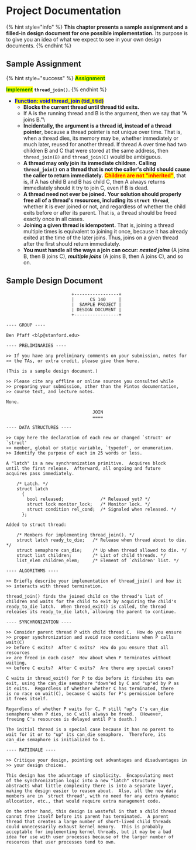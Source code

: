 # Project Documentation

{% hint style="info" %}
**This chapter presents a sample assignment and a filled-in design document for one possible implementation.** Its purpose is to give you an idea of what we expect to see in your own design documents.
{% endhint %}

## Sample Assignment

{% hint style="success" %}
<mark style="color:green;">**Assignment**</mark>

<mark style="color:green;">**Implement**</mark> **`thread_join()`.**
{% endhint %}

* <mark style="color:blue;">**Function: void thread\_join (tid\_t tid)**</mark>
  * **Blocks the current thread until thread tid exits.**
  * If A is the running thread and B is the argument, then we say that "A joins B."\\
  * **Incidentally, the argument is a thread id, instead of a thread pointer**, because a thread pointer is not unique over time. That is, when a thread dies, its memory may be, whether immediately or much later, reused for another thread. If thread A over time had two children B and C that were stored at the same address, then `thread_join(B)` and `thread_join(C)` would be ambiguous.
  * **A thread may only join its immediate children.** **Calling `thread_join()` on a thread that is not the caller's child should cause the caller to return immediately.** <mark style="color:red;">**Children are not "inherited"**</mark>, that is, if A has child B and B has child C, then A always returns immediately should it try to join C, even if B is dead.
  * **A thread need not ever be joined.** **Your solution should properly free all of a thread's resources, including its `struct thread`**, whether it is ever joined or not, and regardless of whether the child exits before or after its parent. That is, a thread should be freed exactly once in all cases.
  * **Joining a given thread is idempotent.** That is, joining a thread multiple times is equivalent to joining it once, because it has already exited at the time of the later joins. Thus, joins on a given thread after the first should return immediately.
  * **You must handle all the ways a join can occur:** _**nested joins**_ (A joins B, then B joins C), _**multiple joins**_ (A joins B, then A joins C), and so on.

## Sample Design Document

```
                         +-----------------+
                         |      CS 140     |
                         |  SAMPLE PROJECT |
                         | DESIGN DOCUMENT |
                         +-----------------+

---- GROUP ----

Ben Pfaff <blp@stanford.edu>

---- PRELIMINARIES ----

>> If you have any preliminary comments on your submission, notes for
>> the TAs, or extra credit, please give them here.

(This is a sample design document.)

>> Please cite any offline or online sources you consulted while
>> preparing your submission, other than the Pintos documentation,
>> course text, and lecture notes.

None.

                                 JOIN
                                 ====

---- DATA STRUCTURES ----

>> Copy here the declaration of each new or changed `struct' or `struct'
>> member, global or static variable, `typedef', or enumeration.
>> Identify the purpose of each in 25 words or less.

A "latch" is a new synchronization primitive.  Acquires block
until the first release.  Afterward, all ongoing and future
acquires pass immediately.

    /* Latch. */
    struct latch 
      {
        bool released;              /* Released yet? */
        struct lock monitor_lock;   /* Monitor lock. */
        struct condition rel_cond;  /* Signaled when released. */
      };

Added to struct thread:

    /* Members for implementing thread_join(). */
    struct latch ready_to_die;   /* Release when thread about to die. */
    struct semaphore can_die;    /* Up when thread allowed to die. */
    struct list children;        /* List of child threads. */
    list_elem children_elem;     /* Element of `children' list. */

---- ALGORITHMS ----

>> Briefly describe your implementation of thread_join() and how it
>> interacts with thread termination.

thread_join() finds the joined child on the thread's list of
children and waits for the child to exit by acquiring the child's
ready_to_die latch.  When thread_exit() is called, the thread
releases its ready_to_die latch, allowing the parent to continue.

---- SYNCHRONIZATION ----

>> Consider parent thread P with child thread C.  How do you ensure
>> proper synchronization and avoid race conditions when P calls wait(C)
>> before C exits?  After C exits?  How do you ensure that all resources
>> are freed in each case?  How about when P terminates without waiting,
>> before C exits?  After C exits?  Are there any special cases?

C waits in thread_exit() for P to die before it finishes its own
exit, using the can_die semaphore "down"ed by C and "up"ed by P as
it exits.  Regardless of whether whether C has terminated, there
is no race on wait(C), because C waits for P's permission before
it frees itself.

Regardless of whether P waits for C, P still "up"s C's can_die
semaphore when P dies, so C will always be freed.  (However,
freeing C's resources is delayed until P's death.)

The initial thread is a special case because it has no parent to
wait for it or to "up" its can_die semaphore.  Therefore, its
can_die semaphore is initialized to 1.

---- RATIONALE ----

>> Critique your design, pointing out advantages and disadvantages in
>> your design choices.

This design has the advantage of simplicity.  Encapsulating most
of the synchronization logic into a new "latch" structure
abstracts what little complexity there is into a separate layer,
making the design easier to reason about.  Also, all the new data
members are in `struct thread', with no need for any extra dynamic
allocation, etc., that would require extra management code.

On the other hand, this design is wasteful in that a child thread
cannot free itself before its parent has terminated.  A parent
thread that creates a large number of short-lived child threads
could unnecessarily exhaust kernel memory.  This is probably
acceptable for implementing kernel threads, but it may be a bad
idea for use with user processes because of the larger number of
resources that user processes tend to own.
```
